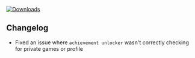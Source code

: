[![Downloads](https://img.shields.io/github/downloads/zevnda/steam-game-idler/1.6.7/total?style=for-the-badge&logo=github&color=137eb5)](https://github.com/zevnda/steam-game-idler/releases/download/1.6.7/Steam.Game.Idler_1.6.7_x64_en-US.msi)

## Changelog
- Fixed an issue where `achievement unlocker` wasn't correctly checking for private games or profile
